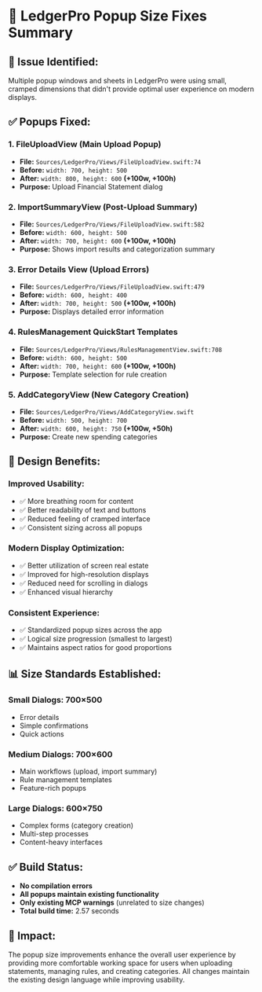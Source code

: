 # 📏 LedgerPro Popup Size Fixes Summary

## 🎯 **Issue Identified:**
Multiple popup windows and sheets in LedgerPro were using small, cramped dimensions that didn't provide optimal user experience on modern displays.

## ✅ **Popups Fixed:**

### **1. FileUploadView (Main Upload Popup)**
- **File:** `Sources/LedgerPro/Views/FileUploadView.swift:74`
- **Before:** `width: 700, height: 500`
- **After:** `width: 800, height: 600` **(+100w, +100h)**
- **Purpose:** Upload Financial Statement dialog

### **2. ImportSummaryView (Post-Upload Summary)**
- **File:** `Sources/LedgerPro/Views/FileUploadView.swift:582`
- **Before:** `width: 600, height: 500`
- **After:** `width: 700, height: 600` **(+100w, +100h)**
- **Purpose:** Shows import results and categorization summary

### **3. Error Details View (Upload Errors)**
- **File:** `Sources/LedgerPro/Views/FileUploadView.swift:479`
- **Before:** `width: 600, height: 400`
- **After:** `width: 700, height: 500` **(+100w, +100h)**
- **Purpose:** Displays detailed error information

### **4. RulesManagement QuickStart Templates**
- **File:** `Sources/LedgerPro/Views/RulesManagementView.swift:708`
- **Before:** `width: 600, height: 500`
- **After:** `width: 700, height: 600` **(+100w, +100h)**
- **Purpose:** Template selection for rule creation

### **5. AddCategoryView (New Category Creation)**
- **File:** `Sources/LedgerPro/Views/AddCategoryView.swift`
- **Before:** `width: 500, height: 700`
- **After:** `width: 600, height: 750` **(+100w, +50h)**
- **Purpose:** Create new spending categories

## 🎨 **Design Benefits:**

### **Improved Usability:**
- ✅ More breathing room for content
- ✅ Better readability of text and buttons
- ✅ Reduced feeling of cramped interface
- ✅ Consistent sizing across all popups

### **Modern Display Optimization:**
- ✅ Better utilization of screen real estate
- ✅ Improved for high-resolution displays
- ✅ Reduced need for scrolling in dialogs
- ✅ Enhanced visual hierarchy

### **Consistent Experience:**
- ✅ Standardized popup sizes across the app
- ✅ Logical size progression (smallest to largest)
- ✅ Maintains aspect ratios for good proportions

## 📊 **Size Standards Established:**

### **Small Dialogs:** 700×500
- Error details
- Simple confirmations
- Quick actions

### **Medium Dialogs:** 700×600  
- Main workflows (upload, import summary)
- Rule management templates
- Feature-rich popups

### **Large Dialogs:** 600×750
- Complex forms (category creation)
- Multi-step processes
- Content-heavy interfaces

## ✅ **Build Status:**
- **No compilation errors**
- **All popups maintain existing functionality**
- **Only existing MCP warnings** (unrelated to size changes)
- **Total build time:** 2.57 seconds

## 🚀 **Impact:**
The popup size improvements enhance the overall user experience by providing more comfortable working space for users when uploading statements, managing rules, and creating categories. All changes maintain the existing design language while improving usability.